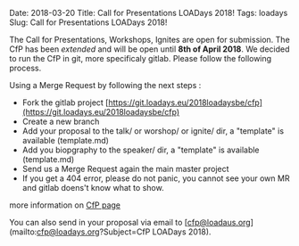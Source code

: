 Date: 2018-03-20
Title: Call for Presentations LOADays 2018!
Tags: loadays
Slug: Call for Presentations LOADays 2018!

The Call for Presentations, Workshops, Ignites are open for submission.
The CfP has been _extended_ and will be open until __8th of April 2018__.
We decided to run the CfP in git, more specificaly gitlab.
Please follow the following process.

Using a Merge Request by following the next steps :

-   Fork the gitlab project [https://git.loadays.eu/2018loadaysbe/cfp](https://git.loadays.eu/2018loadaysbe/cfp)
-   Create a new branch
-   Add your proposal to the talk/ or worshop/ or ignite/ dir, a "template" is available (template.md)
-   Add you biopgraphy to the speaker/ dir, a "template" is available (template.md)
-   Send us a Merge Request again the main master project
-   If you get a 404 error, please do not panic, you cannot see your own MR and gitlab doens't know what to show.

more information on [CfP page](/pages/cfp.html)  

You can also send in your proposal via email to [cfp@loadaus.org](mailto:cfp@loadays.org?Subject=CfP LOADays 2018).  

